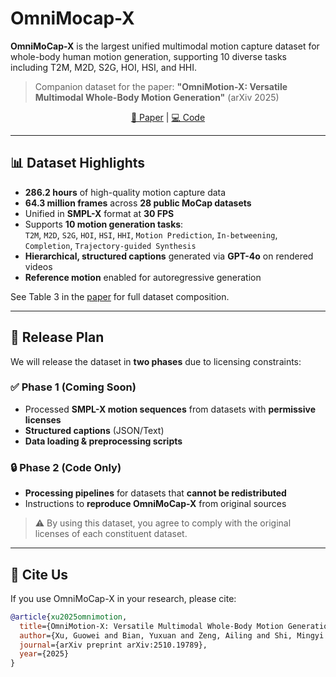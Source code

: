 # OmniMocap-X

**OmniMoCap-X** is the largest unified multimodal motion capture dataset for whole-body human motion generation, supporting 10 diverse tasks including T2M, M2D, S2G, HOI, HSI, and HHI.

> Companion dataset for the paper: **"OmniMotion-X: Versatile Multimodal Whole-Body Motion Generation"** (arXiv 2025)

<p align="center">
  <a href="https://arxiv.org/abs/2510.19789">📜 Paper</a> |
  <a href="https://github.com/GuoweiXu368/OmniMotion-X">💻 Code</a>
</p>

---

## 📊 Dataset Highlights

- **286.2 hours** of high-quality motion capture data
- **64.3 million frames** across **28 public MoCap datasets**
- Unified in **SMPL-X** format at **30 FPS**
- Supports **10 motion generation tasks**:  
  `T2M`, `M2D`, `S2G`, `HOI`, `HSI`, `HHI`, `Motion Prediction`, `In-betweening`, `Completion`, `Trajectory-guided Synthesis`
- **Hierarchical, structured captions** generated via **GPT-4o** on rendered videos
- **Reference motion** enabled for autoregressive generation

See Table 3 in the [paper](https://arxiv.org/abs/2510.19789) for full dataset composition.

---

## 🚧 Release Plan

We will release the dataset in **two phases** due to licensing constraints:

### ✅ Phase 1 (Coming Soon)
- Processed **SMPL-X motion sequences** from datasets with **permissive licenses**
- **Structured captions** (JSON/Text)
- **Data loading & preprocessing scripts**

### 🔒 Phase 2 (Code Only)
- **Processing pipelines** for datasets that **cannot be redistributed**
- Instructions to **reproduce OmniMoCap-X** from original sources

> ⚠️ By using this dataset, you agree to comply with the original licenses of each constituent dataset.

---

## 🤝 Cite Us

If you use OmniMoCap-X in your research, please cite:

```bibtex
@article{xu2025omnimotion,
  title={OmniMotion-X: Versatile Multimodal Whole-Body Motion Generation},
  author={Xu, Guowei and Bian, Yuxuan and Zeng, Ailing and Shi, Mingyi and Huang, Shaoli and Li, Wen and Duan, Lixin and Xu, Qiang},
  journal={arXiv preprint arXiv:2510.19789},
  year={2025}
}
